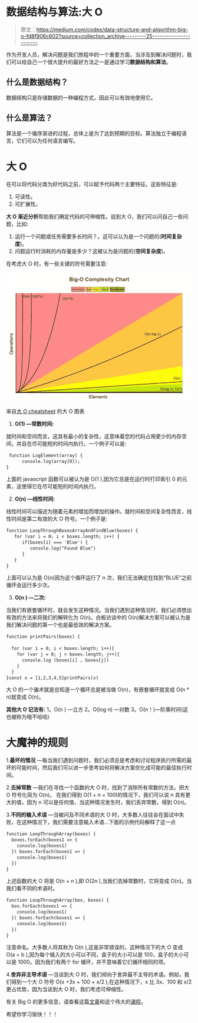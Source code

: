 # 数据结构与算法:大 O

> 原文：<https://medium.com/codex/data-structure-and-algorithm-big-o-fd8f906c602?source=collection_archive---------25----------------------->

作为开发人员，解决问题是我们旅程中的一个重要方面，当涉及到解决问题时，我们可以给自己一个很大提升的最好方法之一是通过学习**数据结构和算法**。

## **什么是数据结构？**

数据结构只是存储数据的一种编程方式，因此可以有效地使用它。

## **什么是算法？**

算法是一个循序渐进的过程，总体上是为了达到预期的目标。算法独立于编程语言，它们可以为任何语言编写。

# **大 O**

在可以将代码分类为好代码之前，可以赋予代码两个主要特征。这些特征是:

1.  可读性。
2.  可扩展性。

**大 O 渐近分析**帮助我们确定代码的可伸缩性。说到大 O，我们可以问自己一些问题，比如:

1.  运行一个问题或任务需要多长时间？。这可以认为是一个问题的(**时间复杂度**)。
2.  问题运行时消耗的内存量是多少？这被认为是问题的(**空间复杂度**)。

在考虑大 O 时，有一些关键的符号需要注意:

![](img/bc004acb64ead0990b099d715ced2691.png)

来自[大 O cheatsheet](https://www.bigocheatsheet.com) 的大 O 图表

1.  **O(1) —常数时间:**

就时间和空间而言，这具有最小的复杂性，这意味着您的代码占用更少的内存空间，并且在尽可能短的时间内执行。一个例子可以是:

```
 function LogElement(array) {   
      console.log(array[0]);
}
```

上面的 javascript 函数可以被认为是 O(1 ),因为它总是在运行时打印索引 0 的元素，这使得它在尽可能短的时间内执行。

2. **O(n) —线性时间:**

线性时间可以描述为随着元素的增加而增加的操作。就时间和空间复杂性而言，线性时间是第二有效的大 O 符号。一个例子是:

```
function LoopThroughBoxesArrayAndFindBlue(boxes) {
   for (var i = 0; i < boxes.length; i++) {
      if(boxes[i] === 'Blue') {
         console.log("Found Blue")
      }
   }
}
```

上面可以认为是 O(n)因为这个循环运行了 n 次，我们无法确定在找到“BLUE”之前循环会运行多少次。

3. **O(n ) —二次:**

当我们有嵌套循环时，就会发生这种情况。当我们遇到这种情况时，我们必须想出有效的方法来将我们的解转化为 O(n)。白板访谈中的 O(n)解决方案可以被认为是我们解决问题的第一个也是最低效的解决方案。

```
function printPairs(boxes) {

  for (var i = 0; i < boxes.length; i++){
    for (var j = 0; j < boxes.length; j++){
      console.log (boxes[i] , boxes[j])
    }
  }
}const x = [1,2,3,4,5]printPairs(x)
```

大 O 的一个骗术就是总知道一个循环总是被当做 O(n)，有嵌套循环就变成 O(n * n)就变成 O(n)。

**其他大 O 记法有:** 1。O(n ) —立方
2。O(log n) —对数
3。O(n！)—阶乘时间(这也被称为哦不哈哈)

# **大魔神的规则**

1.**最坏的情况** —每当我们遇到问题时，我们必须总是考虑和讨论程序执行所需的最坏的可能时间，然后我们可以进一步思考如何将解决方案优化成可能的最佳执行时间。

2.**去掉常数** —我们在寻找一个函数的大 O 时，找到了消除所有常数的方法，把大 O 符号化简为 O(n)。
在我们得到 O(1 + n + 100)的情况下，我们可以说 n 具有更大的值，因为 n 可以是任何值，当这种情况发生时，我们丢弃常数，得到 O(n)。

3.**不同的输入术语** —当被问及不同术语的大 O 时，大多数人往往会在面试中失败，在这种情况下，我们需要注意输入术语…下面的示例代码解释了这一点

```
function LoopThroughArray(boxes) {
  boxes.forEach(boxes1 => {
    console.log(boxes1)
  }) boxes.forEach(boxes1 => {
    console.log(boxes1)
  })
}
```

上述函数的大 O 将是 O(n + n ),即 O(2n ),当我们去掉常数时，它将变成 O(n)。当我们看不同的术语时。

```
function LoopThroughArray(box, boxes) {
  box.forEach(boxes1 => {
    console.log(boxes1)
  }) boxes.forEach(boxes1 => {
    console.log(boxes1)
  })
}
```

注意命名。大多数人将其称为 O(n ),这是非常错误的，这种情况下的大 O 变成 O(a + b ),因为每个输入的大小可以不同，盒子的大小可以是 100，盒子的大小可以是 1000。因为我们有两个 for 循环，并不意味着它们循环相同的项。

4.**舍弃非主导术语** —当谈到大 O 时，我们倾向于舍弃最不主导的术语。例如，我们得到一个大 O 符号 O(x +3x + 100 + x/2 ),在这种情况下，x 比 3x、100 和 x/2 更占优势，因为当谈到大 O 时，我们考虑可伸缩性。

有关 Big O 的更多信息，请查看这篇[文章](https://www.freecodecamp.org/news/big-o-notation-why-it-matters-and-why-it-doesnt-1674cfa8a23c/)和这个伟大的[课程](https://www.udemy.com/course/master-the-coding-interview-data-structures-algorithms/)。

希望你学习愉快！！！